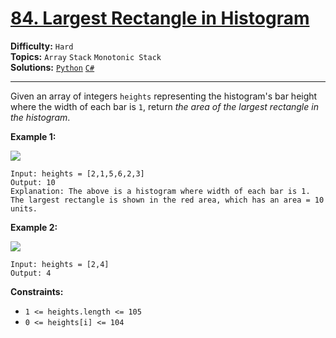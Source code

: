 # [84. Largest Rectangle in Histogram](https://leetcode.com/problems/largest-rectangle-in-histogram/)

**Difficulty:** `Hard`  
**Topics:** `Array` `Stack` `Monotonic Stack`  
**Solutions:** [`Python`](../../src/python/challenges/problems/largest_rectangle_in_histogram_test.py) [`C#`](../../src/csharp/challenges/Problems/LargestRectangleInHistogram.cs)  

---

Given an array of integers `heights` representing the histogram's bar height where the width of each bar is `1`, return *the area of the largest rectangle in the histogram*.

**Example 1:**

![](https://assets.leetcode.com/uploads/2021/01/04/histogram.jpg)

```
Input: heights = [2,1,5,6,2,3]
Output: 10
Explanation: The above is a histogram where width of each bar is 1.
The largest rectangle is shown in the red area, which has an area = 10 units.
```

**Example 2:**

![](https://assets.leetcode.com/uploads/2021/01/04/histogram-1.jpg)

```
Input: heights = [2,4]
Output: 4
```

**Constraints:**

* `1 <= heights.length <= 105`
* `0 <= heights[i] <= 104`